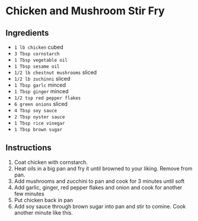 # Chicken and Mushroom Stir Fry

## Ingredients

- `1 lb chicken` cubed
- `3 Tbsp cornstarch`
- `1 Tbsp vegetable oil`
- `1 Tbsp sesame oil`
- `1/2 lb chestnut mushrooms` sliced
- `1/2 lb zuchinni` sliced
- `1 Tbsp garlc` minced
- `1 Tbsp ginger` minced
- `1/2 tsp red pepper flakes`
- `6 green onions` sliced
- `4 Tbsp soy sauce`
- `2 Tbsp oyster sauce`
- `1 Tbsp rice vinegar`
- `1 Tbsp brown sugar`

## Instructions

1. Coat chicken with cornstarch.
1. Heat oils in a big pan and fry it until browned to your liking. Remove from pan.
1. Add mushrooms and zucchini to pan and cook for 3 minutes until soft
1. Add garlic, ginger, red pepper flakes and onion and cook for another few minutes
1. Put chicken back in pan
1. Add soy sauce through brown sugar into pan and stir to comine. Cook another minute like this.